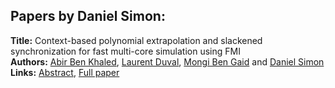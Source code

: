 <h2>Papers by Daniel Simon:</h2>
<p>
<b>Title:</b> Context-based polynomial extrapolation and slackened synchronization for fast multi-core simulation using FMI<br />
<b>Authors:</b> <a href="../authors/author_30.html">Abir Ben Khaled</a>, <a href="../authors/author_78.html">Laurent Duval</a>, <a href="../authors/author_29.html">Mongi Ben Gaid</a> and <a href="../authors/author_286.html">Daniel Simon</a><br />
<b>Links:</b> <a href="../abstracts/abstract_24.pdf">Abstract</a>, <a href="../submissions/ECP14096225_BenkhaledDuvalBengaidSimon.pdf">Full paper</a>
</p>